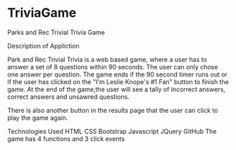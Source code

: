 # TriviaGame

Parks and Rec Trivial Trivia Game

Description of Appliction

Park and Rec Trivial Trivia is a web based game, where a user has to answer a set of 8 questions within 90 seconds. The user can only chose one answer per question. The game ends if the 90 second timer runs out or if the user has clicked on the "I'm Leslie Knope's #1 Fan" button to finish the game. At the end of the game,the user will see a tally of incorrect answers, correct answers and unsawred questions.

There is also another button in the results page that the user can click to play the game again.

Technologies Used
HTML
CSS
Bootstrap
Javascript
JQuery
GitHub
The game has 4 functions and 3 click events

